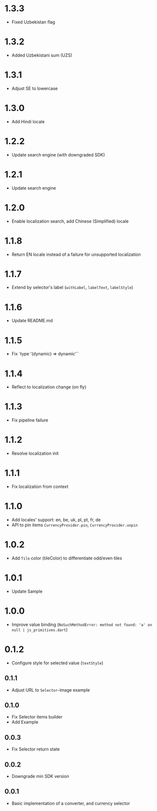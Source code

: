 # 1.3.3

* Fixed Uzbekistan flag

# 1.3.2

* Added Uzbekistani sum (UZS)

# 1.3.1

* Adjust SE to lowercase

# 1.3.0

* Add Hindi locale

# 1.2.2

* Update search engine (with downgraded SDK)

# 1.2.1

* Update search engine

# 1.2.0

* Enable localization search, add Chinese (Simplified) locale

# 1.1.8

* Return EN locale instead of a failure for unsupported localization

# 1.1.7

* Extend by selector's label (`withLabel`, `labelText`, `labelStyle`)

# 1.1.6

* Update README.md

# 1.1.5

* Fix `type '(dynamic) => dynamic'``

# 1.1.4

* Reflect to localization change (on fly)

# 1.1.3

* Fix pipeline failure

# 1.1.2

* Resolve localization init

# 1.1.1

* Fix localization from context

# 1.1.0

* Add locales' support: en, be, uk, pl, pt, fr, de
* API to pin items `CurrencyProvider.pin`, `CurrencyProvider.unpin` 

# 1.0.2

* Add `Tile` color (tileColor) to differentiate odd/even tiles

# 1.0.1

* Update Sample

# 1.0.0

* Improve value binding (`NoSuchMethodError: method not found: 'a' on null | js_primitives.dart`) 

# 0.1.2

* Configure style for selected value (`textStyle`)

## 0.1.1

* Adjust URL to `Selector`-image example

## 0.1.0

* Fix Selector items builder
* Add Example

## 0.0.3

* Fix Selector return state

## 0.0.2

* Downgrade min SDK version

## 0.0.1

* Basic implementation of a converter, and currency selector
